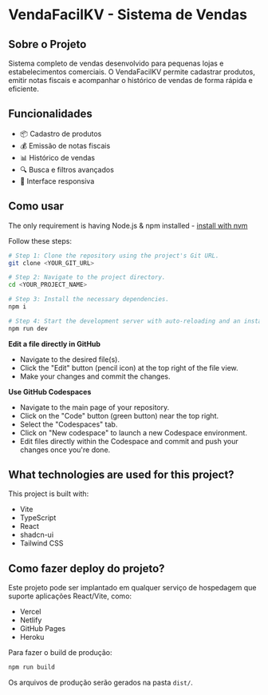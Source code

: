 # VendaFacilKV - Sistema de Vendas

## Sobre o Projeto

Sistema completo de vendas desenvolvido para pequenas lojas e estabelecimentos comerciais. O VendaFacilKV permite cadastrar produtos, emitir notas fiscais e acompanhar o histórico de vendas de forma rápida e eficiente.

## Funcionalidades

- 📦 Cadastro de produtos
- 💰 Emissão de notas fiscais
- 📊 Histórico de vendas
- 🔍 Busca e filtros avançados
- 📱 Interface responsiva

## Como usar

The only requirement is having Node.js & npm installed - [install with nvm](https://github.com/nvm-sh/nvm#installing-and-updating)

Follow these steps:

```sh
# Step 1: Clone the repository using the project's Git URL.
git clone <YOUR_GIT_URL>

# Step 2: Navigate to the project directory.
cd <YOUR_PROJECT_NAME>

# Step 3: Install the necessary dependencies.
npm i

# Step 4: Start the development server with auto-reloading and an instant preview.
npm run dev
```

**Edit a file directly in GitHub**

- Navigate to the desired file(s).
- Click the "Edit" button (pencil icon) at the top right of the file view.
- Make your changes and commit the changes.

**Use GitHub Codespaces**

- Navigate to the main page of your repository.
- Click on the "Code" button (green button) near the top right.
- Select the "Codespaces" tab.
- Click on "New codespace" to launch a new Codespace environment.
- Edit files directly within the Codespace and commit and push your changes once you're done.

## What technologies are used for this project?

This project is built with:

- Vite
- TypeScript
- React
- shadcn-ui
- Tailwind CSS

## Como fazer deploy do projeto?

Este projeto pode ser implantado em qualquer serviço de hospedagem que suporte aplicações React/Vite, como:

- Vercel
- Netlify
- GitHub Pages
- Heroku

Para fazer o build de produção:

```sh
npm run build
```

Os arquivos de produção serão gerados na pasta `dist/`.
